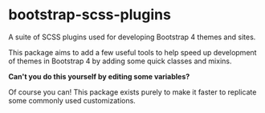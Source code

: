 # bootstrap-scss-plugins

A suite of SCSS plugins used for developing Bootstrap 4 themes and sites.

This package aims to add a few useful tools to help speed up development of themes in Bootstrap 4 by adding some quick classes and mixins.

**Can't you do this yourself by editing some variables?**

Of course you can! This package exists purely to make it faster to replicate some commonly used customizations.
